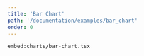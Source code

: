 ```yaml
---
title: 'Bar Chart'
path: '/documentation/examples/bar_chart'
order: 0
---
```


<bar-chart></bar-chart>

`embed:charts/bar-chart.tsx`
